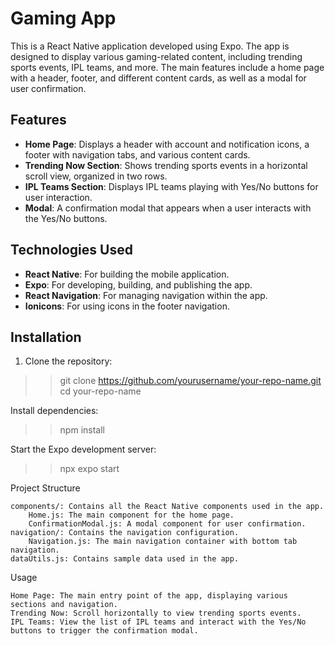 # Gaming App

This is a React Native application developed using Expo. The app is designed to display various gaming-related content, including trending sports events, IPL teams, and more. The main features include a home page with a header, footer, and different content cards, as well as a modal for user confirmation.

## Features

- **Home Page**: Displays a header with account and notification icons, a footer with navigation tabs, and various content cards.
- **Trending Now Section**: Shows trending sports events in a horizontal scroll view, organized in two rows.
- **IPL Teams Section**: Displays IPL teams playing with Yes/No buttons for user interaction.
- **Modal**: A confirmation modal that appears when a user interacts with the Yes/No buttons.

## Technologies Used

- **React Native**: For building the mobile application.
- **Expo**: For developing, building, and publishing the app.
- **React Navigation**: For managing navigation within the app.
- **Ionicons**: For using icons in the footer navigation.

## Installation

1. Clone the repository:

>>   git clone https://github.com/yourusername/your-repo-name.git
>>   cd your-repo-name

Install dependencies:

>>   npm install

Start the Expo development server:

>>   npx expo start

Project Structure

    components/: Contains all the React Native components used in the app.
        Home.js: The main component for the home page.
        ConfirmationModal.js: A modal component for user confirmation.
    navigation/: Contains the navigation configuration.
        Navigation.js: The main navigation container with bottom tab navigation.
    dataUtils.js: Contains sample data used in the app.

Usage

    Home Page: The main entry point of the app, displaying various sections and navigation.
    Trending Now: Scroll horizontally to view trending sports events.
    IPL Teams: View the list of IPL teams and interact with the Yes/No buttons to trigger the confirmation modal.
